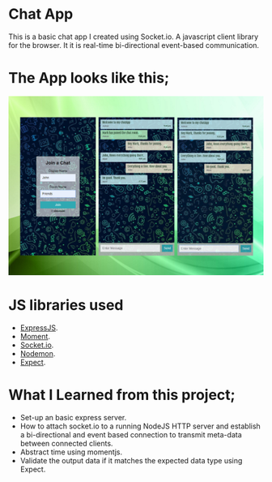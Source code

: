 # Chat App

This is a basic chat app I created using Socket.io. A javascript client library for the browser. It it is real-time bi-directional event-based communication.

# The App looks like this;

![Screenshot](public/img/screen.jpg)

# JS libraries used

* [ExpressJS](https://github.com/expressjs/express). 
* [Moment](https://www.npmjs.com/package/moment). 
* [Socket.io](https://www.npmjs.com/package/socket.io). 
* [Nodemon](https://www.npmjs.com/package/nodemon). 
* [Expect](https://github.com/mjackson/expect). 

# What I Learned from this project;

* Set-up an basic express server.
* How to attach socket.io to a running NodeJS HTTP server and establish a bi-directional and event based connection to transmit meta-data between connected clients.
* Abstract time using momentjs. 
* Validate the output data if it matches the expected data type using Expect.


